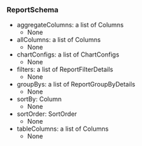 ### ReportSchema
- aggregateColumns: a list of Columns
  - None
- allColumns: a list of Columns
  - None
- chartConfigs: a list of ChartConfigs
  - None
- filters: a list of ReportFilterDetails
  - None
- groupBys: a list of ReportGroupByDetails
  - None
- sortBy: Column
  - None
- sortOrder: SortOrder
  - None
- tableColumns: a list of Columns
  - None
